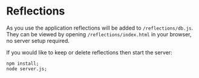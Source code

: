 # Reflections

As you use the application reflections will be added to `/reflections/db.js`.  
They can be viewed by opening `/reflections/index.html` in your browser, no server setup required.

If you would like to keep or delete reflections then start the server:

```
npm install;
node server.js;
```
